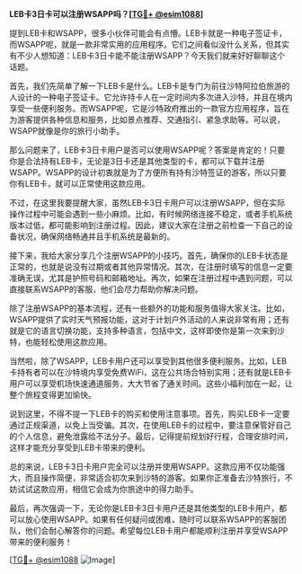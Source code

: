 **LEB卡3日卡可以注册WSAPP吗？[[TG💪+ @esim1088](https://t.me/s/esim1088)]**

提到LEB卡和WSAPP，很多小伙伴可能会有点懵。LEB卡就是一种电子签证卡，而WSAPP呢，就是一款非常实用的应用程序。它们之间看似没什么关系，但其实有不少人想知道：LEB卡3日卡能不能注册WSAPP？今天我们就来好好聊聊这个话题。

首先，我们先简单了解一下LEB卡是什么。LEB卡是专门为前往沙特阿拉伯旅游的人设计的一种电子签证卡。它允许持卡人在一定时间内多次进入沙特，并且在境内享受一些便利服务。而WSAPP呢，它是沙特政府推出的一款官方应用程序，旨在为游客提供各种信息和服务，比如景点推荐、交通指引、紧急求助等。可以说，WSAPP就像是你的旅行小助手。

那么问题来了，LEB卡3日卡用户是否可以使用WSAPP呢？答案是肯定的！只要你是合法持有LEB卡，无论是3日卡还是其他类型的卡，都可以下载并注册WSAPP。WSAPP的设计初衷就是为了方便所有持有沙特签证的游客，所以只要你有LEB卡，就可以正常使用这款应用。

不过，在这里我要提醒大家，虽然LEB卡3日卡用户可以注册WSAPP，但在实际操作过程中可能会遇到一些小麻烦。比如，有时候网络连接不稳定，或者手机系统版本过低，都可能影响到注册过程。因此，建议大家在注册之前检查一下自己的设备状况，确保网络畅通并且手机系统是最新的。

接下来，我给大家分享几个注册WSAPP的小技巧。首先，确保你的LEB卡状态是正常的，也就是说没有过期或者其他异常情况。其次，在注册时填写的信息一定要准确无误，尤其是护照号码和邮箱地址。再次，如果在注册过程中遇到问题，可以直接联系WSAPP的客服，他们会尽力帮助你解决问题。

除了注册WSAPP的基本流程，还有一些额外的功能和服务值得大家关注。比如，WSAPP提供了实时天气预报功能，这对于计划户外活动的人来说非常有用；还有就是它的语言切换功能，支持多种语言，包括中文，这样即使你是第一次来到沙特，也能轻松使用这款应用。

当然啦，除了WSAPP，LEB卡用户还可以享受到其他很多便利服务。比如，LEB卡持有者可以在沙特境内享受免费WiFi，这在公共场合特别实用；还有就是LEB卡用户可以享受机场快速通道服务，大大节省了通关时间。这些小福利加在一起，让整个旅程变得更加愉快。

说到这里，不得不提一下LEB卡的购买和使用注意事项。首先，购买LEB卡一定要通过正规渠道，以免上当受骗。其次，在使用LEB卡的过程中，要注意保管好自己的个人信息，避免泄露给不法分子。最后，记得提前规划好行程，合理安排时间，这样才能充分享受到LEB卡带来的便利。

总的来说，LEB卡3日卡用户完全可以注册并使用WSAPP。这款应用不仅功能强大，而且操作简便，非常适合初次来到沙特的游客。如果你正准备去沙特旅行，不妨试试这款应用，相信它会成为你旅途中的得力助手。

最后，再次强调一下，无论你是LEB卡3日卡用户还是其他类型的LEB卡用户，都可以放心使用WSAPP。如果有任何疑问或困难，随时可以联系WSAPP的客服团队，他们会耐心解答你的问题。希望每位LEB卡用户都能顺利注册并享受WSAPP带来的便利服务！

[[TG💪+ @esim1088](https://t.me/s/esim1088) ![Image](https://i.postimg.cc/4NQfJmqS/Snipaste-2025-05-13-00-14-12.png)]